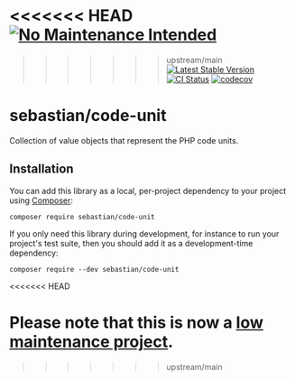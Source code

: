 <<<<<<< HEAD
[![No Maintenance Intended](https://unmaintained.tech/badge.svg)](https://unmaintained.tech/)
=======
>>>>>>> upstream/main
[![Latest Stable Version](https://poser.pugx.org/sebastian/code-unit/v)](https://packagist.org/packages/sebastian/code-unit)
[![CI Status](https://github.com/sebastianbergmann/code-unit/workflows/CI/badge.svg)](https://github.com/sebastianbergmann/code-unit/actions)
[![codecov](https://codecov.io/gh/sebastianbergmann/code-unit/branch/main/graph/badge.svg)](https://codecov.io/gh/sebastianbergmann/code-unit)

# sebastian/code-unit

Collection of value objects that represent the PHP code units.

## Installation

You can add this library as a local, per-project dependency to your project using [Composer](https://getcomposer.org/):

```
composer require sebastian/code-unit
```

If you only need this library during development, for instance to run your project's test suite, then you should add it as a development-time dependency:

```
composer require --dev sebastian/code-unit
```
<<<<<<< HEAD

Please note that this is now a [low maintenance project](https://github.com/sebastianbergmann/code-unit/blob/main/.github/CONTRIBUTING.md#low-maintenance-project).
=======
>>>>>>> upstream/main
